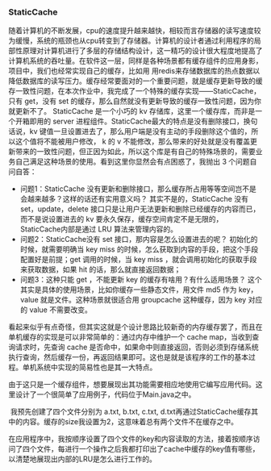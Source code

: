 ### StaticCache

​	随着计算机的不断发展，cpu的速度提升越来越快，相较而言存储器的读写速度较为缓慢，系统的瓶颈也从cpu转变到了存储器。计算机的设计者通过利用程序的局部性原理对计算机进行了多层的存储结构设计，这一精巧的设计很大程度地提高了计算机系统的吞吐量。在软件这一层，同样是各种场景都有缓存组件的应用身影，项目中，我们也经常实现自己的缓存，比如用 用redis来存储数据库的热点数据以降低数据库的读写压力。缓存经常要面对的一个重要问题，就是缓存更新导致的缓存一致性问题，在本次作业中，我完成了一个特殊的缓存实现——StaticCache，只有 get，没有 set 的缓存，那么自然就没有更新导致的缓存一致性问题，因为你就更新不了。
​	StaticCache 是一个小巧的 kv 存储库，这里一个缓存库，而非是一个开箱即用的 server 进程组件。StaticCache最大的特点是没有删除接口，换句话说，kv 键值一旦设置进去了，那么用户端是没有主动的手段删除这个值的，所以这个值将不能被用户修改， k 的 v 不能修改，那么带来的好处就是没有覆盖更新带来的一致性问题，但正因为如此，所以这个库是有自己的特殊场景的，需要业务自己满足这种场景的使用。
​	看到这里你显然会有点困惑了，我抛出 3 个问题自问自答：

- 问题1：StaticCache 没有更新和删除接口，那么缓存所占用等等空间岂不是会越来越多？这样的话还有实用意义吗？
  其实不是的，StaticCache 没有 set，update，delete 接口只是让用户无法更新和删除已经缓存的内容而已，而不是说设置进去的 kv 要永久保存，缓存空间肯定不是无限的，StaticCache内部是通过 LRU 算法来管理内容的。
- 问题2：StaticCache没有 set 接口，那内容是怎么设置进去的呢？
  初始化的时候，就需要明确当 key miss 的时候，怎么获取到内容的手段，把这个手段配置好是前提；get 调用的时候，当 key miss ，就会调用初始化的获取手段来获取数据，如果 hit 的话，那么就直接返回数据；
- 问题3：这种只能 get ，不能更新 key 的缓存有啥用？有什么适用场景？
  这个其实是具体的使用场景，比如你缓存一些静态文件，用文件 md5 作为 key，value 就是文件。这种场景就很适合用 groupcache 这种缓存，因为 key 对应的 value 不需要改变。

​	看起来似乎有点奇怪，但其实这就是个设计思路比较新奇的内存缓存罢了，而且在单机缓存的实现是可以非常简单的：通过内存中维护一个 cache map，当收到查询请求时，先查询 cache 是否命中，如果命中则直接返回，否则必须到存储系统执行查询，然后缓存一份，再返回结果即可。这也是就是该程序的工作的基本过程。单机系统中实现的简易性也是其一大特点。

​	由于这只是一个缓存组件，想要展现出其功能需要相应地使用它编写应用代码。这里设计了一个很简单了应用例子，代码位于Main.java之中。

​	我预先创建了四个文件分别为 a.txt, b.txt, c.txt, d.txt再通过StaticCache缓存其中的内容。缓存的size我设置为2，这意味着总有两个文件不在缓存之中。

​	在应用程序中，我按顺序设置了四个文件的key和内容读取的方法，接着按顺序访问了四个文件，每进行一个操作之后我都打印出了cache中缓存的key值有哪些，以清楚地展现出内部的LRU是怎么进行工作的。
